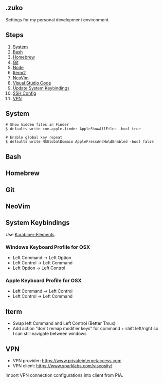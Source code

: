 ## .zuko

Settings for my personal development environment.

## Steps
1. [System](#system)
1. [Bash](#bash)
1. [Homebrew](#homebrew)
1. [Git](#git)
1. [Node](#node)
1. [Iterm2](#iterm)
1. [NeoVim](#neovim)
1. [Visual Studio Code](#visual-studio-code)
1. [Update System Keybindings](#system-keybindings)
1. [SSH Config](http://nerderati.com/2011/03/17/simplify-your-life-with-an-ssh-config-file/)
1. [VPN](#vpn)

## System

```shell
# Show hidden files in Finder
$ defaults write com.apple.finder AppleShowAllFiles -bool true

# Enable global key repeat
$ defaults write NSGlobalDomain ApplePressAndHoldEnabled -bool false
```
## Bash

## Homebrew

## Git

## NeoVim

## System Keybindings

Use [Karabiner-Elements](https://pqrs.org/osx/karabiner/).

### Windows Keyboard Profile for OSX
* Left Command -> Left Option
* Left Control -> Left Command
* Left Option -> Left Control

### Apple Keyboard Profile for OSX
* Left Command -> Left Control
* Left Control -> Left Command

## Iterm
* Swap left Command and Left Control (Better Tmux)
* Add action "don't remap modifier keys" for command + shift left/right so I can still navigate between windows

## VPN

* VPN provider: https://www.privateinternetaccess.com
* VPN client: https://www.sparklabs.com/viscosity/

Import VPN connection configurations into client from PIA.
